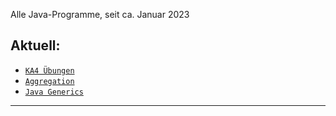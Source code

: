 Alle Java-Programme, seit ca. Januar 2023

## Aktuell: 
- [```KA4 Übungen```](src/KA4_Uebung/)
- [```Aggregation```](src/Aggregation/)
- [```Java Generics```](src/JavaGerneics/)

---
